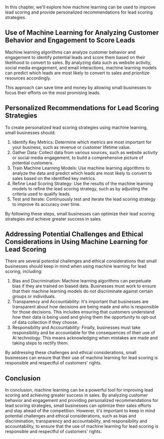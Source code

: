 

In this chapter, we'll explore how machine learning can be used to improve lead scoring and provide personalized recommendations for lead scoring strategies.

Use of Machine Learning for Analyzing Customer Behavior and Engagement to Score Leads
-------------------------------------------------------------------------------------

Machine learning algorithms can analyze customer behavior and engagement to identify potential leads and score them based on their likelihood to convert to sales. By analyzing data such as website activity, social media engagement, and email interactions, machine learning models can predict which leads are most likely to convert to sales and prioritize resources accordingly.

This approach can save time and money by allowing small businesses to focus their efforts on the most promising leads.

Personalized Recommendations for Lead Scoring Strategies
--------------------------------------------------------

To create personalized lead scoring strategies using machine learning, small businesses should:

1. Identify Key Metrics: Determine which metrics are most important for your business, such as revenue or customer lifetime value.
2. Gather Data: Collect data from various sources, such as website activity or social media engagement, to build a comprehensive picture of potential customers.
3. Train Machine Learning Models: Use machine learning algorithms to analyze the data and predict which leads are most likely to convert to sales based on the identified key metrics.
4. Refine Lead Scoring Strategy: Use the results of the machine learning models to refine the lead scoring strategy, such as by adjusting the criteria used to qualify leads.
5. Test and Iterate: Continuously test and iterate the lead scoring strategy to improve its accuracy over time.

By following these steps, small businesses can optimize their lead scoring strategies and achieve greater success in sales.

Addressing Potential Challenges and Ethical Considerations in Using Machine Learning for Lead Scoring
-----------------------------------------------------------------------------------------------------

There are several potential challenges and ethical considerations that small businesses should keep in mind when using machine learning for lead scoring, including:

1. Bias and Discrimination: Machine learning algorithms can perpetuate bias if they are trained on biased data. Businesses must work to ensure that their machine learning models do not discriminate against certain groups or individuals.
2. Transparency and Accountability: It's important that businesses are transparent about how decisions are being made and who is responsible for those decisions. This includes ensuring that customers understand how their data is being used and giving them the opportunity to opt-out of data collection if they choose.
3. Responsibility and Accountability: Finally, businesses must take responsibility and be accountable for the consequences of their use of AI technology. This means acknowledging when mistakes are made and taking steps to rectify them.

By addressing these challenges and ethical considerations, small businesses can ensure that their use of machine learning for lead scoring is responsible and respectful of customers' rights.

Conclusion
----------

In conclusion, machine learning can be a powerful tool for improving lead scoring and achieving greater success in sales. By analyzing customer behavior and engagement and providing personalized recommendations for lead scoring strategies, small businesses can optimize their sales efforts and stay ahead of the competition. However, it's important to keep in mind potential challenges and ethical considerations, such as bias and discrimination, transparency and accountability, and responsibility and accountability, to ensure that the use of machine learning for lead scoring is responsible and respectful of customers' rights.
